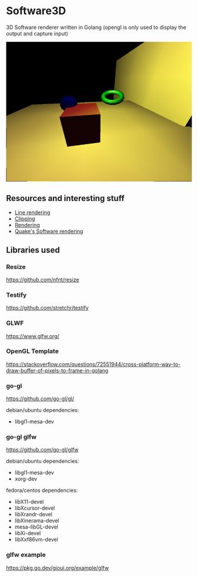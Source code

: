 # Software3D

3D Software renderer written in Golang (opengl is only used to display the output and capture input)

![screenshot.png](screenshot.png)

## Resources and interesting stuff

- [Line rendering](https://gabrielgambetta.com/computer-graphics-from-scratch/06-lines.html)
- [Clipping](https://www.cubic.org/docs/3dclip.htm)
- [Rendering](https://www.scratchapixel.com/)
- [Quake's Software rendering](https://www.bluesnews.com/abrash/contents.shtml)

## Libraries used

### Resize

https://github.com/nfnt/resize

### Testify

https://github.com/stretchr/testify

### GLWF

https://www.glfw.org/

### OpenGL Template

https://stackoverflow.com/questions/72551944/cross-platform-way-to-draw-buffer-of-pixels-to-frame-in-golang

### go-gl

https://github.com/go-gl/gl/

debian/ubuntu dependencies:

- libgl1-mesa-dev

### go-gl glfw

https://github.com/go-gl/glfw

debian/ubuntu dependencies:

- libgl1-mesa-dev
- xorg-dev

fedora/centos dependencies:

- libX11-devel
- libXcursor-devel
- libXrandr-devel
- libXinerama-devel
- mesa-libGL-devel
- libXi-devel
- libXxf86vm-devel

### glfw example

https://pkg.go.dev/gioui.org/example/glfw
